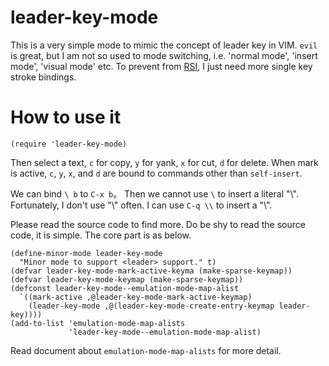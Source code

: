leader-key-mode
===============


This is a very simple mode to mimic the concept of leader key in VIM. `evil` is great, but I am not so used to mode switching, i.e. 'normal mode', 'insert mode', 'visual mode' etc. To prevent from [RSI][], I just need more single key stroke bindings.

[RSI]: https://www.emacswiki.org/emacs/RepeatedStrainInjury


# How to use it

`(require 'leader-key-mode)`

Then select a text, `c` for copy, `y` for yank, `x` for cut, `d` for delete. When mark is active, `c`, `y`, `x`, and `d` are bound to commands other than `self-insert`.


We can bind `\ b` to `C-x b`。 Then we cannot use `\` to insert a literal "\\". Fortunately, I don't use "\\" often. I can use `C-q \\` to insert a "\\".

Please read the source code to find more. Do be shy to read the source code, it is simple. The core part is as below.

```elisp
(define-minor-mode leader-key-mode
  "Minor mode to support <leader> support." t)
(defvar leader-key-mode-mark-active-keyma (make-sparse-keymap))
(defvar leader-key-mode-keymap (make-sparse-keymap))  
(defconst leader-key-mode--emulation-mode-map-alist
  `((mark-active ,@leader-key-mode-mark-active-keymap)
    (leader-key-mode ,@(leader-key-mode-create-entry-keymap leader-key))))
(add-to-list 'emulation-mode-map-alists
             'leader-key-mode--emulation-mode-map-alist)
```

Read document about `emulation-mode-map-alists` for more detail.
